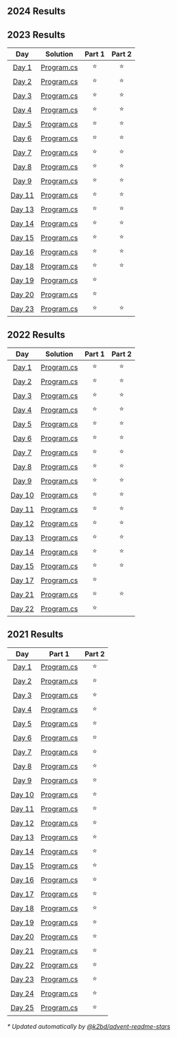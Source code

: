 ## 2024 Results

<!--- advent_readme_stars table --->
<!--- advent_readme_stars table --->

## 2023 Results

| Day | Solution | Part 1 | Part 2 |
| :---: | :---: | :---: | :---: |
| [Day 1](https://adventofcode.com/2023/day/1) | [Program.cs](src/2023/01/Program.cs) | ⭐ | ⭐ |
| [Day 2](https://adventofcode.com/2023/day/2) | [Program.cs](src/2023/02/Program.cs) | ⭐ | ⭐ |
| [Day 3](https://adventofcode.com/2023/day/3) | [Program.cs](src/2023/03/Program.cs) | ⭐ | ⭐ |
| [Day 4](https://adventofcode.com/2023/day/4) | [Program.cs](src/2023/04/Program.cs) | ⭐ | ⭐ |
| [Day 5](https://adventofcode.com/2023/day/5) | [Program.cs](src/2023/05/Program.cs) | ⭐ | ⭐ |
| [Day 6](https://adventofcode.com/2023/day/6) | [Program.cs](src/2023/06/Program.cs) | ⭐ | ⭐ |
| [Day 7](https://adventofcode.com/2023/day/7) | [Program.cs](src/2023/07/Program.cs) | ⭐ | ⭐ |
| [Day 8](https://adventofcode.com/2023/day/8) | [Program.cs](src/2023/08/Program.cs) | ⭐ | ⭐ |
| [Day 9](https://adventofcode.com/2023/day/9) | [Program.cs](src/2023/09/Program.cs) | ⭐ | ⭐ |
| [Day 11](https://adventofcode.com/2023/day/11) | [Program.cs](src/2023/11/Program.cs) | ⭐ | ⭐ |
| [Day 13](https://adventofcode.com/2023/day/13) | [Program.cs](src/2023/13/Program.cs) | ⭐ | ⭐ |
| [Day 14](https://adventofcode.com/2023/day/14) | [Program.cs](src/2023/14/Program.cs) | ⭐ | ⭐ |
| [Day 15](https://adventofcode.com/2023/day/15) | [Program.cs](src/2023/15/Program.cs) | ⭐ | ⭐ |
| [Day 16](https://adventofcode.com/2023/day/16) | [Program.cs](src/2023/16/Program.cs) | ⭐ | ⭐ |
| [Day 18](https://adventofcode.com/2023/day/18) | [Program.cs](src/2023/18/Program.cs) | ⭐ | ⭐ |
| [Day 19](https://adventofcode.com/2023/day/19) | [Program.cs](src/2023/19/Program.cs) | ⭐ |   |
| [Day 20](https://adventofcode.com/2023/day/20) | [Program.cs](src/2023/20/Program.cs) | ⭐ |   |
| [Day 23](https://adventofcode.com/2023/day/23) | [Program.cs](src/2023/23/Program.cs) | ⭐ | ⭐ |

## 2022 Results

| Day | Solution | Part 1 | Part 2 |
| :---: | :---: | :---: | :---: |
| [Day 1](https://adventofcode.com/2022/day/1)   | [Program.cs](src/2022/01/Program.cs) | ⭐ | ⭐ |
| [Day 2](https://adventofcode.com/2022/day/2)   | [Program.cs](src/2022/02/Program.cs) | ⭐ | ⭐ |
| [Day 3](https://adventofcode.com/2022/day/3)   | [Program.cs](src/2022/03/Program.cs) | ⭐ | ⭐ |
| [Day 4](https://adventofcode.com/2022/day/4)   | [Program.cs](src/2022/04/Program.cs) | ⭐ | ⭐ |
| [Day 5](https://adventofcode.com/2022/day/5)   | [Program.cs](src/2022/05/Program.cs) | ⭐ | ⭐ |
| [Day 6](https://adventofcode.com/2022/day/6)   | [Program.cs](src/2022/06/Program.cs) | ⭐ | ⭐ |
| [Day 7](https://adventofcode.com/2022/day/7)   | [Program.cs](src/2022/07/Program.cs) | ⭐ | ⭐ |
| [Day 8](https://adventofcode.com/2022/day/8)   | [Program.cs](src/2022/08/Program.cs) | ⭐ | ⭐ |
| [Day 9](https://adventofcode.com/2022/day/9)   | [Program.cs](src/2022/09/Program.cs) | ⭐ | ⭐ |
| [Day 10](https://adventofcode.com/2022/day/10) | [Program.cs](src/2022/10/Program.cs) | ⭐ | ⭐ |
| [Day 11](https://adventofcode.com/2022/day/11) | [Program.cs](src/2022/11/Program.cs) | ⭐ | ⭐ |
| [Day 12](https://adventofcode.com/2022/day/12) | [Program.cs](src/2022/12/Program.cs) | ⭐ | ⭐ |
| [Day 13](https://adventofcode.com/2022/day/13) | [Program.cs](src/2022/13/Program.cs) | ⭐ | ⭐ |
| [Day 14](https://adventofcode.com/2022/day/14) | [Program.cs](src/2022/14/Program.cs) | ⭐ | ⭐ |
| [Day 15](https://adventofcode.com/2022/day/15) | [Program.cs](src/2022/15/Program.cs) | ⭐ | ⭐ |
| [Day 17](https://adventofcode.com/2022/day/17) | [Program.cs](src/2022/17/Program.cs) | ⭐ |   |
| [Day 21](https://adventofcode.com/2022/day/21) | [Program.cs](src/2022/21/Program.cs) | ⭐ | ⭐ |
| [Day 22](https://adventofcode.com/2022/day/22) | [Program.cs](src/2022/22/Program.cs) | ⭐ |   |

<!--- advent_readme_stars table --->
## 2021 Results

| Day | Part 1 | Part 2 |
| :---: | :---: | :---: |
| [Day 1](https://adventofcode.com/2021/day/1)   | [Program.cs](src/2021/01/Program.cs) | ⭐ | ⭐ |
| [Day 2](https://adventofcode.com/2021/day/2)   | [Program.cs](src/2021/02/Program.cs) | ⭐ | ⭐ |
| [Day 3](https://adventofcode.com/2021/day/3)   | [Program.cs](src/2021/03/Program.cs) | ⭐ | ⭐ |
| [Day 4](https://adventofcode.com/2021/day/4)   | [Program.cs](src/2021/04/Program.cs) | ⭐ | ⭐ |
| [Day 5](https://adventofcode.com/2021/day/5)   | [Program.cs](src/2021/05/Program.cs) | ⭐ | ⭐ |
| [Day 6](https://adventofcode.com/2021/day/6)   | [Program.cs](src/2021/06/Program.cs) | ⭐ | ⭐ |
| [Day 7](https://adventofcode.com/2021/day/7)   | [Program.cs](src/2021/07/Program.cs) | ⭐ | ⭐ |
| [Day 8](https://adventofcode.com/2021/day/8)   | [Program.cs](src/2021/08/Program.cs) | ⭐ | ⭐ |
| [Day 9](https://adventofcode.com/2021/day/9)   | [Program.cs](src/2021/09/Program.cs) | ⭐ | ⭐ |
| [Day 10](https://adventofcode.com/2021/day/10) | [Program.cs](src/2021/10/Program.cs) | ⭐ | ⭐ |
| [Day 11](https://adventofcode.com/2021/day/11) | [Program.cs](src/2021/11/Program.cs) | ⭐ | ⭐ |
| [Day 12](https://adventofcode.com/2021/day/12) | [Program.cs](src/2021/12/Program.cs) | ⭐ | ⭐ |
| [Day 13](https://adventofcode.com/2021/day/13) | [Program.cs](src/2021/13/Program.cs) | ⭐ | ⭐ |
| [Day 14](https://adventofcode.com/2021/day/14) | [Program.cs](src/2021/14/Program.cs) | ⭐ | ⭐ |
| [Day 15](https://adventofcode.com/2021/day/15) | [Program.cs](src/2021/15/Program.cs) | ⭐ | ⭐ |
| [Day 16](https://adventofcode.com/2021/day/16) | [Program.cs](src/2021/16/Program.cs) | ⭐ | ⭐ |
| [Day 17](https://adventofcode.com/2021/day/17) | [Program.cs](src/2021/17/Program.cs) | ⭐ | ⭐ |
| [Day 18](https://adventofcode.com/2021/day/18) | [Program.cs](src/2021/18/Program.cs) | ⭐ | ⭐ |
| [Day 19](https://adventofcode.com/2021/day/19) | [Program.cs](src/2021/19/Program.cs) | ⭐ | ⭐ |
| [Day 20](https://adventofcode.com/2021/day/20) | [Program.cs](src/2021/20/Program.cs) | ⭐ | ⭐ |
| [Day 21](https://adventofcode.com/2021/day/21) | [Program.cs](src/2021/21/Program.cs) | ⭐ | ⭐ |
| [Day 22](https://adventofcode.com/2021/day/22) | [Program.cs](src/2021/22/Program.cs) | ⭐ | ⭐ |
| [Day 23](https://adventofcode.com/2021/day/23) | [Program.cs](src/2021/23/Program.cs) | ⭐ | ⭐ |
| [Day 24](https://adventofcode.com/2021/day/24) | [Program.cs](src/2021/24/Program.cs) | ⭐ | ⭐ |
| [Day 25](https://adventofcode.com/2021/day/25) | [Program.cs](src/2021/25/Program.cs) | ⭐ | ⭐ |

*\* Updated automatically by [@k2bd/advent-readme-stars](https://github.com/marketplace/actions/advent-readme-stars)*
